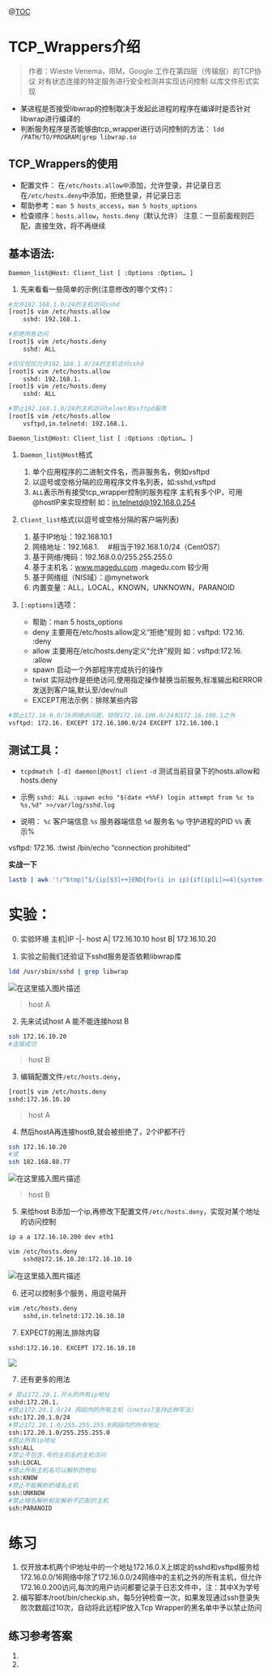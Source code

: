 
@[TOC](本意内容)

# TCP_Wrappers介绍
>作者：Wieste Venema，IBM，Google
工作在第四层（传输层）的TCP协议
对有状态连接的特定服务进行安全检测并实现访问控制
以库文件形式实现

+ 某进程是否接受libwrap的控制取决于发起此进程的程序在编译时是否针对libwrap进行编译的
+ 判断服务程序是否能够由tcp_wrapper进行访问控制的方法：
`ldd /PATH/TO/PROGRAM|grep libwrap.so`

## TCP_Wrappers的使用
+ 配置文件：
在`/etc/hosts.allow中`添加，允许登录，并记录日志
在`/etc/hosts.deny`中添加，拒绝登录，并记录日志
+ 帮助参考：`man 5 hosts_access`，`man 5 hosts_options`
+ 检查顺序：`hosts.allow`，`hosts.deny`（默认允许）
注意：一旦前面规则匹配，直接生效，将不再继续

## 基本语法:
`Daemon_list@Host: Client_list [ :Options :Option… ]`

1. 先来看看一些简单的示例(注意修改的哪个文件)：
```bash
#允许192.168.1.0/24的主机访问sshd
[root]$ vim /etc/hosts.allow
    sshd: 192.168.1.

#拒绝所有访问
[root]$ vim /etc/hosts.deny
    sshd: ALL

#仅仅仅仅允许192.168.1.0/24的主机访问sshd
[root]$ vim /etc/hosts.allow
    sshd: 192.168.1.
[root]$ vim /etc/hosts.deny
    sshd: ALL

#禁止192.168.1.0/24的主机访问telnet和vsftpd服务
[root]$ vim /etc/hosts.allow
    vsftpd,in.telnetd: 192.168.1.
```
`Daemon_list@Host: Client_list [ :Options :Option… ]`
1. `Daemon_list@Host`格式
    1. 单个应用程序的二进制文件名，而非服务名，例如vsftpd
    2. 以逗号或空格分隔的应用程序文件名列表，如:sshd,vsftpd
    3. `ALL`表示所有接受tcp_wrapper控制的服务程序
    主机有多个IP，可用@hostIP来实现控制
    如：in.telnetd@192.168.0.254

2. `Client_list`格式(以逗号或空格分隔的客户端列表)
    1. 基于IP地址：192.168.10.1 
    2. 网络地址：192.168.1.  &emsp;#相当于192.168.1.0/24（CentOS7）
    3. 基于网络/掩码：192.168.0.0/255.255.255.0
    4. 基于主机名：www.magedu.com .magedu.com 较少用
    5. 基于网络组（NIS域）：@mynetwork
    6. 内置变量：ALL，LOCAL，KNOWN，UNKNOWN，PARANOID

3. `[:options]`选项：
    + 帮助：man 5 hosts_options
    + deny 主要用在/etc/hosts.allow定义“拒绝”规则
    如：vsftpd: 172.16. :deny
    + allow 主要用在/etc/hosts.deny定义“允许”规则
    如：vsftpd:172.16. :allow
    + spawn 启动一个外部程序完成执行的操作
    + twist 实际动作是拒绝访问,使用指定操作替换当前服务,标准输出和ERROR发送到客户端,默认至/dev/null
    + EXCEPT用法示例：排除某些内容
```bash
#禁止172.16.0.0/16网络访问我，排除172.16.100.0/24和172.16.100.1之外
vsftpd: 172.16. EXCEPT 172.16.100.0/24 EXCEPT 172.16.100.1
```

## 测试工具：
+ `tcpdmatch [-d] daemon[@host] client`
`-d` 测试当前目录下的hosts.allow和hosts.deny

+ 示例
`sshd: ALL :spawn echo "$(date +%%F) login attempt from %c to %s,%d" >>/var/log/sshd.log`

+ 说明：
`%c` 客户端信息
`%s` 服务器端信息
`%d` 服务名
`%p` 守护进程的PID
`%%` 表示%

vsftpd: 172.16. :twist /bin/echo “connection prohibited”

**实战一下**
```bash
lastb | awk '!/^btmp|^$/{ip[$3]++}END{for(i in ip){if(ip[i]>=4){system("echo sshd:"i">> /etc/hosts.deny")}}}'
```

# 实验：
0. 实验环境
主机|IP
-|-
host A| 172.16.10.10
host B| 172.16.10.20

1. 实验之前我们还验证下sshd服务是否依赖libwrap库
```bash
ldd /usr/sbin/sshd | grep libwrap
```
![在这里插入图片描述](https://img-blog.csdnimg.cn/20190625150239934.png)

> host A

2. 先来试试host A 能不能连接host B
```bash
ssh 172.16.10.20
#连接成功
```

>host B

3. 编辑配置文件`/etc/hosts.deny`，
```bash
[root]$ vim /etc/hosts.deny
sshd:172.16.10.10
```

> host A

4. 然后hostA再连接hostB,就会被拒绝了，2个IP都不行
```bash
ssh 172.16.10.20
#或
ssh 182.168.88.77
```
![在这里插入图片描述](https://img-blog.csdnimg.cn/20190625151442807.png)


> host B 

5. 来给host B添加一个ip,再修改下配置文件`/etc/hosts.deny`，实现对某个地址的访问控制
```bash
ip a a 172.16.10.200 dev eth1

vim /etc/hosts.deny
    sshd@172.16.10.20:172.16.10.10
```
![在这里插入图片描述](https://img-blog.csdnimg.cn/20190625160157464.png?x-oss-process=image/watermark,type_ZmFuZ3poZW5naGVpdGk,shadow_10,text_aHR0cHM6Ly90aHNvbi5ibG9nLmNzZG4ubmV0,size_16,color_FFFFFF,t_70)

6. 还可以控制多个服务，用逗号隔开
```bash
vim /etc/hosts.deny
    sshd,in.telnetd:172.16.10.10
```

7. EXPECT的用法,排除内容
```bash
sshd:172.16.10. EXCEPT 172.16.10.10
```
![](https://img-blog.csdnimg.cn/20190625162433905.png?x-oss-process=image/watermark,type_ZmFuZ3poZW5naGVpdGk,shadow_10,text_aHR0cHM6Ly90aHNvbi5ibG9nLmNzZG4ubmV0,size_16,color_FFFFFF,t_70)

7. 还有更多的用法
```bash
# 禁止172.20.1.开头的所有ip地址
sshd:172.20.1.
#禁止172.20.1.0/24 网段内的所有主机（cnetos7支持此种写法）
ssh:172.20.1.0/24
#禁止172.20.1.0/255.255.255.0网段内的所有地址
ssh:172.20.1.0/255.255.255.0
#禁止所有ip地址
ssh:ALL
#禁止不包含.号的主机名的主机访问
ssh:LOCAL
#禁止所有主机名可以解析的地址
ssh:KNOW
#禁止不能解析的域名主机
ssh:UNKNOW
#禁止域名解析和反解析不匹配的主机
ssh:PARANOID
```
# 练习
1. 仅开放本机两个IP地址中的一个地址172.16.0.X上绑定的sshd和vsftpd服务给172.16.0.0/16网络中除了172.16.0.0/24网络中的主机之外的所有主机，但允许172.16.0.200访问,每次的用户访问都要记录于日志文件中，注：其中X为学号
2. 编写脚本/root/bin/checkip.sh，每5分钟检查一次，如果发现通过ssh登录失败次数超过10次，自动将此远程IP放入Tcp Wrapper的黑名单中予以禁止防问

## 练习参考答案
1.

2.